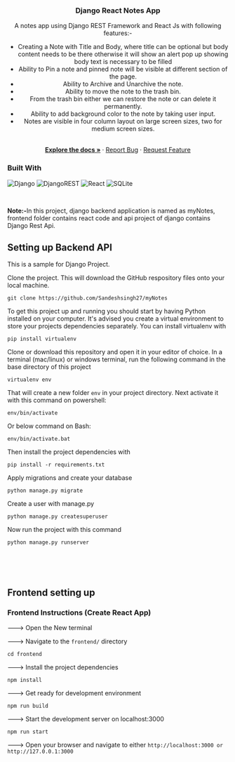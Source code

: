 
<!-- PROJECT LOGO -->
<div align="center">
  <h3 align="center">Django React Notes App</h3>

  <p align="center">
    A notes app using Django REST Framework and React Js with following features:-
    <ul>
        <li>Creating a Note with Title and Body, where title can be optional but body content needs to be there otherwise it will show an alert pop up showing body text is necessary to be filled</li>
        <li>Ability to Pin a note and pinned note will be visible at different section of the page.</li>
        <li>Ability to Archive and Unarchive the note.</li>
        <li>Ability to move the note to the trash bin.</li>
        <li>From the trash bin either we can restore the note or can delete it permanently.</li>
        <li>Ability to add background color to the note by taking user input.</li>
        <li>Notes are visible in four column layout on large screen sizes, two for medium screen sizes.</li>
    </ul>
    <br />
    <a href="https://github.com/Jauharmuhammed/notes-app-django-react"><strong>Explore the docs »</strong></a>
    <!-- <br /> -->
    <!-- <a href="https://notes-django-react.up.railway.app/">View Site</a> -->
    ·
    <a href="https://github.com/Sandeshsingh27/myNotes/issues">Report Bug</a>
    ·
    <a href="https://github.com/Sandeshsingh27/myNotes/issues">Request Feature</a>
  </p>
</div>

### Built With

![Django](https://img.shields.io/badge/Django-092E20?style=for-the-badge&logo=django&logoColor=white)
![DjangoREST](https://img.shields.io/badge/DJANGO-REST-ff1709?style=for-the-badge&logo=django&logoColor=white&color=ff1709&labelColor=gray)
![React](https://img.shields.io/badge/React-20232A?style=for-the-badge&logo=react&logoColor=61DAFB)
![SQLite](https://img.shields.io/badge/SQLite-07405E?style=for-the-badge&logo=sqlite&logoColor=white)

<br>

<b>Note:-</b><span>In this project, django backend application is named as myNotes, frontend folder contains react code and api project of django contains Django Rest Api.</span>


## Setting up Backend API 

This is a sample for Django Project.

Clone the project. This will download the GitHub respository files onto your local machine.

```Shell
git clone https://github.com/Sandeshsingh27/myNotes
```

To get this project up and running you should start by having Python installed on your computer. It's advised you create a virtual environment to store your projects dependencies separately. You can install virtualenv with

```
pip install virtualenv
```

Clone or download this repository and open it in your editor of choice. In a terminal (mac/linux) or windows terminal, run the following command in the base directory of this project

```
virtualenv env
```

That will create a new folder `env` in your project directory. Next activate it with this command on powershell:

```
env/bin/activate
```

Or below command on Bash:
```
env/bin/activate.bat
```

Then install the project dependencies with

```
pip install -r requirements.txt
```

Apply migrations and create your database
```
python manage.py migrate
```
Create a user with manage.py
```
python manage.py createsuperuser
```

Now run the project with this command

```
python manage.py runserver
```

<br>
<br>
<br>


## Frontend setting up

### Frontend Instructions (Create React App) 

---> Open the New terminal

---> Navigate to the `frontend/` directory

```Shell
cd frontend
```

---> Install the project dependencies

```Shell
npm install
```

---> Get ready for development environment

```Shell
npm run build
```

---> Start the development server on localhost:3000

```Shell
npm run start
```

---> Open your browser and navigate to either `http://localhost:3000 or http://127.0.0.1:3000`
<br>
<br>
<br>

</div>